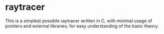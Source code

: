 raytracer
=========

This is a simplest possible raytracer written in C, with minimal usage of pointers and external libraries, for easy understanding of the basic theory.